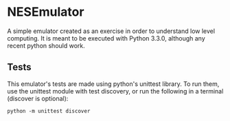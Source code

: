 # NESEmulator
A simple emulator created as an exercise in order to understand low level computing. It is meant to be executed with Python 3.3.0, although any recent python should work.

## Tests
This emulator's tests are made using python's unittest library. To run them, use the unittest module with test discovery, or run the following in a terminal (discover is optional):

`python -m unittest discover`
